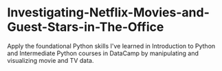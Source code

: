 # Investigating-Netflix-Movies-and-Guest-Stars-in-The-Office
Apply the foundational Python skills I've learned in Introduction to Python and Intermediate Python courses in DataCamp by manipulating and visualizing movie and TV data.
